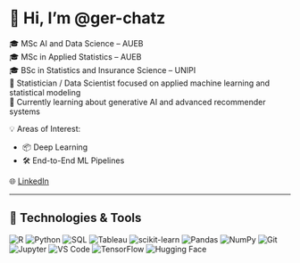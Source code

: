 # 👋 Hi, I’m @ger-chatz

🎓 MSc AI and Data Science – AUEB  
🎓 MSc in Applied Statistics – AUEB  
🎓 BSc in Statistics and Insurance Science – UNIPI  
📌 Statistician / Data Scientist focused on applied machine learning and statistical modeling  
🧠 Currently learning about generative AI and advanced recommender systems  

💡 Areas of Interest:  
- 📦 Deep Learning  
- 🛠️ End-to-End ML Pipelines  

🌐 [LinkedIn](https://www.linkedin.com/in/Gerasimos%20Chatzopoulos)

---

## 🔧 Technologies & Tools

![R](https://img.shields.io/badge/-R-276DC3?style=flat-square&logo=r&logoColor=white)
![Python](https://img.shields.io/badge/-Python-3776AB?style=flat-square&logo=python&logoColor=white)
![SQL](https://img.shields.io/badge/-SQL-4479A1?style=flat-square&logo=postgresql&logoColor=white)
![Tableau](https://img.shields.io/badge/-Tableau-E97627?style=flat-square&logo=tableau&logoColor=white)
![scikit-learn](https://img.shields.io/badge/-Scikit--Learn-F7931E?style=flat-square&logo=scikit-learn&logoColor=white)
![Pandas](https://img.shields.io/badge/-Pandas-150458?style=flat-square&logo=pandas&logoColor=white)
![NumPy](https://img.shields.io/badge/-NumPy-013243?style=flat-square&logo=numpy&logoColor=white)
![Git](https://img.shields.io/badge/-Git-F05032?style=flat-square&logo=git&logoColor=white)
![Jupyter](https://img.shields.io/badge/-Jupyter-F37626?style=flat-square&logo=jupyter&logoColor=white)
![VS Code](https://img.shields.io/badge/-VS%20Code-007ACC?style=flat-square&logo=visual-studio-code&logoColor=white)
![TensorFlow](https://img.shields.io/badge/-TensorFlow-FF6F00?style=flat-square&logo=tensorflow&logoColor=white)
![Hugging Face](https://img.shields.io/badge/-Hugging%20Face-FFD21F?style=flat-square&logo=huggingface&logoColor=black)

